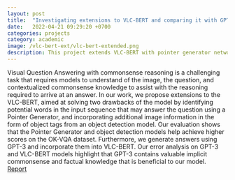 ```yaml
---
layout: post
title:  "Investigating extensions to VLC-BERT and comparing it with GPT-3"
date:   2022-04-21 09:29:20 +0700
categories: projects
category: academic
image: /vlc-bert-ext/vlc-bert-extended.png
description: This project extends VLC-BERT with pointer generator networks and object detection models. Furthermore, we compare the performance of VLC-BERT with GPT-3 on the OK-VQA dataset.
---
```

Visual Question Answering with commonsense reasoning is a challenging task that requires models to understand of the image, the question, and contextualized commonsense knowledge to assist with the reasoning required to arrive at an answer. In our work, we propose extensions to the VLC-BERT, aimed at solving two drawbacks of the model by identifying potential words in the input sequence that may answer the question using a Pointer Generator, and incorporating additional image information in the form of object tags from an object detection model. Our evaluation shows that the Pointer Generator and object detection models help achieve higher scores on the OK-VQA dataset. Furthermore, we generate answers using GPT-3 and incorporate them into VLC-BERT. Our error analysis on GPT-3 and VLC-BERT models highlight that GPT-3 contains valuable implicit commonsense and factual knowledge that is beneficial to our model. \
[Report](https://drive.google.com/file/d/1eH1TtFI5QLS78mf7wWRcrUyZO6T3_N0a/view?usp=sharing)